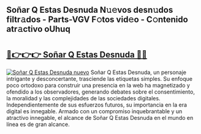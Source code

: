 ## Soñar Q Estas Desnuda N𝚞𝚎vos desn𝚞dos filtr𝚊dos - Parts-VGV F𝚘tos vid𝚎o - C𝚘ntenido atr𝚊ctivo oUhuq

# <h2><a href="http://mb9u1cj.tromn.icu/?c=So%c3%b1ar+Q+Estas+Desnuda">🔗👉👉👉 Soñar Q Estas Desnuda 🔗🔗</a></h2>

[![Soñar Q Estas Desnuda nuevo](https://i.imgur.com/pEAQMta.gif)](http://mb9u1cj.tromn.icu/?c=So%c3%b1ar+Q+Estas+Desnuda)
Soñar Q Estas Desnuda, un personaje intrigante y desconcertante, trasciende las etiquetas simples. Su enfoque poco ortodoxo para construir una presencia en la web ha magnetizado y ofendido a los observadores, generando debates sobre el consentimiento, la moralidad y las complejidades de las sociedades digitales. Independientemente de sus esfuerzos futuros, su importancia en la era digital es innegable. Armado con un compromiso inquebrantable y un atractivo innegable, el alcance de Soñar Q Estas Desnuda en el mundo en línea es de gran alcance.

